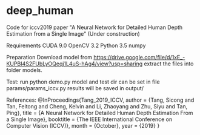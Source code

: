 # deep_human
Code for iccv2019 paper "A Neural Network for Detailed Human Depth Estimation from a Single Image" (Under construction)

Requirements
CUDA 9.0
OpenCV 3.2
Python 3.5
numpy


Preparation
Download model from https://drive.google.com/file/d/1xE_-KUPBI4S2FUbLyOQeqj1L4uS-hAg4/view?usp=sharing
extract the files into folder models.

Test:
run python demo.py 
model and test dir can be set in file params/params_iccv.py
results will be saved in output/

References:
@InProceedings{Tang_2019_ICCV,
author = {Tang, Sicong and Tan, Feitong and Cheng, Kelvin and Li, Zhaoyang and Zhu, Siyu and Tan, Ping},
title = {A Neural Network for Detailed Human Depth Estimation From a Single Image},
booktitle = {The IEEE International Conference on Computer Vision (ICCV)},
month = {October},
year = {2019}
}



